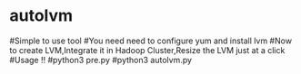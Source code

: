# autolvm
#Simple to use tool 
#You need need to configure yum and install lvm
#Now to create LVM,Integrate it in Hadoop Cluster,Resize the LVM just at a click 
#Usage !!
#python3 pre.py 
#python3 autolvm.py 
